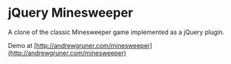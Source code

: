 jQuery Minesweeper
==================

A clone of the classic Minesweeper game implemented as a jQuery plugin.

Demo at [http://andrewgruner.com/minesweeper](http://andrewgruner.com/minesweeper)
